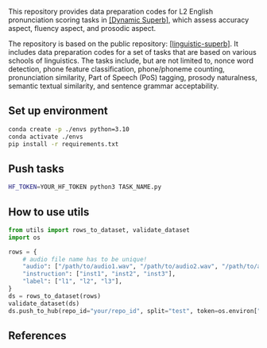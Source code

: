This repository provides data preparation codes for L2 English pronunciation scoring tasks in [[Dynamic Superb]](https://github.com/dynamic-superb/dynamic-superb), which assess accuracy aspect, fluency aspect, and prosodic aspect.

The repository is based on the public repository: [[linguistic-superb]](https://github.com/juice500ml/linguistic-superb). It includes data preparation codes for a set of tasks that are based on various schools of linguistics. The tasks include, but are not limited to, nonce word detection, phone feature classification, phone/phoneme counting, pronunciation similarity, Part of Speech (PoS) tagging, prosody naturalness, semantic textual similarity, and sentence grammar acceptability.


## Set up environment
```sh
conda create -p ./envs python=3.10
conda activate ./envs
pip install -r requirements.txt
```

## Push tasks
```sh
HF_TOKEN=YOUR_HF_TOKEN python3 TASK_NAME.py
```

## How to use utils
```python
from utils import rows_to_dataset, validate_dataset
import os

rows = {
    # audio file name has to be unique!
    "audio": ["/path/to/audio1.wav", "/path/to/audio2.wav", "/path/to/audio3.wav", ],
    "instruction": ["inst1", "inst2", "inst3"],
    "label": ["l1", "l2", "l3"],
}
ds = rows_to_dataset(rows)
validate_dataset(ds)
ds.push_to_hub(repo_id="your/repo_id", split="test", token=os.environ["HF_TOKEN"])
```

## References

